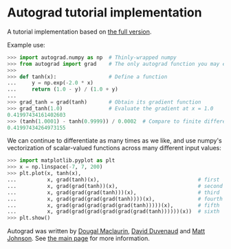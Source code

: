 # Autograd tutorial implementation

A tutorial implementation based on [the full version](https://github.com/hips/autograd).

Example use:

```python
>>> import autograd.numpy as np  # Thinly-wrapped numpy
>>> from autograd import grad    # The only autograd function you may ever need
>>>
>>> def tanh(x):                 # Define a function
...     y = np.exp(-2.0 * x)
...     return (1.0 - y) / (1.0 + y)
...
>>> grad_tanh = grad(tanh)       # Obtain its gradient function
>>> grad_tanh(1.0)               # Evaluate the gradient at x = 1.0
0.41997434161402603
>>> (tanh(1.0001) - tanh(0.9999)) / 0.0002  # Compare to finite differences
0.41997434264973155
```

We can continue to differentiate as many times as we like, and use numpy's
vectorization of scalar-valued functions across many different input values:

```python
>>> import matplotlib.pyplot as plt
>>> x = np.linspace(-7, 7, 200)
>>> plt.plot(x, tanh(x),
...          x, grad(tanh)(x),                                # first  derivative
...          x, grad(grad(tanh))(x),                          # second derivative
...          x, grad(grad(grad(tanh)))(x),                    # third  derivative
...          x, grad(grad(grad(grad(tanh))))(x),              # fourth derivative
...          x, grad(grad(grad(grad(grad(tanh)))))(x),        # fifth  derivative
...          x, grad(grad(grad(grad(grad(grad(tanh))))))(x))  # sixth  derivative
>>> plt.show()
```

Autograd was written by [Dougal Maclaurin](https://dougalmaclaurin.com),
[David Duvenaud](https://www.cs.toronto.edu/~duvenaud/)
and [Matt Johnson](http://people.csail.mit.edu/mattjj/).
See [the main page](https://github.com/hips/autograd) for more information.
